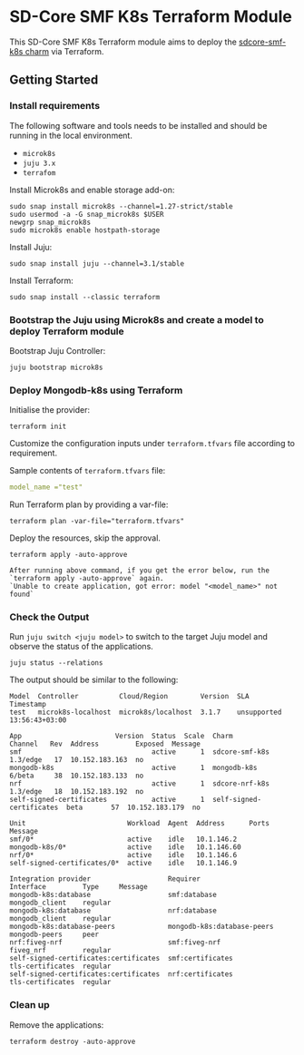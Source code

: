 # SD-Core SMF K8s Terraform Module

This SD-Core SMF K8s Terraform module aims to deploy the [sdcore-smf-k8s charm](https://charmhub.io/sdcore-smf-k8s) via Terraform.

## Getting Started

### Install requirements

The following software and tools needs to be installed and should be running in the local environment.

- `microk8s`
- `juju 3.x`
- `terrafom`

Install Microk8s and enable storage add-on:

```console
sudo snap install microk8s --channel=1.27-strict/stable
sudo usermod -a -G snap_microk8s $USER
newgrp snap_microk8s
sudo microk8s enable hostpath-storage
```

Install Juju:

```console
sudo snap install juju --channel=3.1/stable
```

Install Terraform:

```console
sudo snap install --classic terraform
```

### Bootstrap the Juju using Microk8s and create a model to deploy Terraform module

Bootstrap Juju Controller:

```console
juju bootstrap microk8s
```

### Deploy Mongodb-k8s using Terraform

Initialise the provider:

```console
terraform init
```

Customize the configuration inputs under `terraform.tfvars` file according to requirement.

Sample contents of `terraform.tfvars` file:

```yaml
model_name ="test"
```

Run Terraform plan by providing a var-file:

```console
terraform plan -var-file="terraform.tfvars" 
```

Deploy the resources, skip the approval.

```console
terraform apply -auto-approve 
```

```{note}
After running above command, if you get the error below, run the `terraform apply -auto-approve` again. 
`Unable to create application, got error: model "<model_name>" not found`
```

### Check the Output

Run `juju switch <juju model>` to switch to the target Juju model and observe the status of the applications.

```console
juju status --relations
```

The output should be similar to the following:

```console
Model  Controller          Cloud/Region        Version  SLA          Timestamp
test   microk8s-localhost  microk8s/localhost  3.1.7    unsupported  13:56:43+03:00

App                       Version  Status  Scale  Charm                     Channel   Rev  Address         Exposed  Message
smf                                active      1  sdcore-smf-k8s            1.3/edge   17  10.152.183.163  no       
mongodb-k8s                        active      1  mongodb-k8s               6/beta     38  10.152.183.133  no       
nrf                                active      1  sdcore-nrf-k8s            1.3/edge   18  10.152.183.192  no       
self-signed-certificates           active      1  self-signed-certificates  beta       57  10.152.183.179  no       

Unit                         Workload  Agent  Address      Ports  Message
smf/0*                       active    idle   10.1.146.2          
mongodb-k8s/0*               active    idle   10.1.146.60         
nrf/0*                       active    idle   10.1.146.6          
self-signed-certificates/0*  active    idle   10.1.146.9          

Integration provider                   Requirer                    Interface         Type     Message
mongodb-k8s:database                   smf:database                mongodb_client    regular  
mongodb-k8s:database                   nrf:database                mongodb_client    regular  
mongodb-k8s:database-peers             mongodb-k8s:database-peers  mongodb-peers     peer     
nrf:fiveg-nrf                          smf:fiveg-nrf               fiveg_nrf         regular  
self-signed-certificates:certificates  smf:certificates            tls-certificates  regular  
self-signed-certificates:certificates  nrf:certificates            tls-certificates  regular 
```

### Clean up 

Remove the applications:

```console
terraform destroy -auto-approve
```

